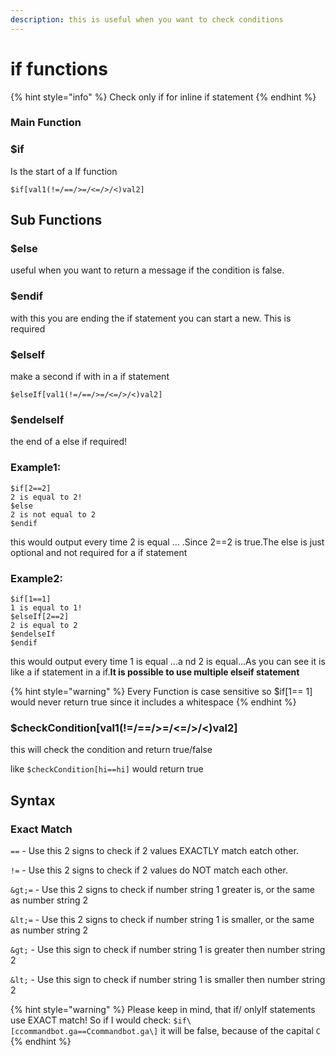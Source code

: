 ```yaml
---
description: this is useful when you want to check conditions
---
```


# if functions

{% hint style="info" %}
Check only if for inline if statement
{% endhint %}

### Main Function

### $if

Is the start of a If function

```text
$if[val1(!=/==/>=/<=/>/<)val2]
```

## Sub Functions

### $else

useful when you want to return a message if the condition is false.

### $endif

with this you are ending the if statement you can start a new. This is required

### $elseIf

make a second if with in a if statement

```text
$elseIf[val1(!=/==/>=/<=/>/<)val2]
```

### $endelseIf

the end of a else if required!

### Example1:

```text
$if[2==2]
2 is equal to 2!
$else
2 is not equal to 2
$endif
```

this would output every time 2 is equal ... .Since 2==2 is true.The else is just optional and not required for a if statement

### Example2:

```text
$if[1==1]
1 is equal to 1!
$elseIf[2==2]
2 is equal to 2
$endelseIf
$endif
```

this would output every time 1 is equal ...a nd 2 is equal...As you can see it is like a if statement in a if.**It is possible to use multiple elseif statement**

{% hint style="warning" %}
Every Function is case sensitive so $if\[1== 1\] would never return true since it includes a whitespace
{% endhint %}

### $checkCondition\[val1\(!=/==/&gt;=/&lt;=/&gt;/&lt;\)val2\]

this will check the condition and return true/false 

like `$checkCondition[hi==hi]` would return true

## Syntax

### Exact Match

`==` - Use this 2 signs to check if 2 values EXACTLY match eatch other.

`!=` - Use this 2 signs to check if 2 values do NOT match each other. 

`&gt;=` - Use this 2 signs to check if number string 1 greater is, or the same as number string 2

`&lt;=` - Use this 2 signs to check if number string 1 is smaller, or the same as number string 2

`&gt;` - Use this sign to check if number string 1 is greater then number string 2

`&lt;` - Use this sign to check if number string 1 is smaller then number string 2

{% hint style="warning" %}
Please keep in mind, that if/ onlyIf statements use EXACT match! So if I would check\: `$if\[ccommandbot.ga==Ccommandbot.ga\]` it will be false, because of the capital `C`
{% endhint %}
